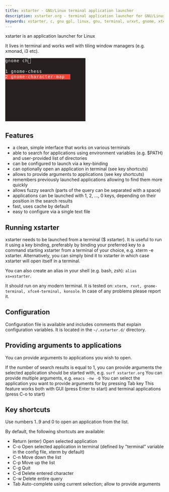 ```yaml
---
title: xstarter - GNU/Linux terminal application launcher
description: xstarter.org - terminal application launcher for GNU/Linux
keywords: xstarter, c, gnu gpl, linux, gnu, terminal, urxvt, gnome, xterm, konsole, emacs, vim
---
```


xstarter is an application launcher for Linux

It lives in terminal and works well with tiling window managers (e.g. xmonad, i3 etc).

![xstarter screenshot](./data/xstarter_1.png)

## Features
- a clean, simple interface that works on various terminals
- able to search for applications using environment variables (e.g. $PATH) and user-provided list of directories
- can be configured to launch via a key-binding
- can optionally open an application in terminal (see key shortcuts)
- allows to provide arguments to applications (see key shortcuts)
- remembers previously launched applications allowing to find them more quickly
- allows fuzzy search (parts of the query can be separated with a space)
- applications can be launched with 1, 2, ..., 0 keys, depending on their position in the search results
- fast, uses cache by default
- easy to configure via a single text file

## Running xstarter
xstarter needs to be launched from a terminal ($ xstarter). It is useful to run it using a key binding, preferably by binding your preferred key to a command starting xstarter from a terminal of your choice, e.g. xterm -e xstarter. Alternatively, you can simply bind it to xstarter in which case xstarter will open itself in a terminal.

You can also create an alias in your shell (e.g. bash, zsh): `alias xs=xstarter`.

It should run on any modern terminal. It is tested on: `xterm, rxvt, gnome-terminal, xfce4-terminal, konsole`. In case of any problems please report it.

## Configuration
Configuration file is available and includes comments that explain configuration variables. It is located in the `~/.xstarter.d/` directory.

## Providing arguments to applications
You can provide arguments to applications you wish to open.

If the number of search results is equal to 1, you can provide arguments the selected application should be started with, e.g. `surf xstarter.org`
You can provide multiple arguments, e.g. `emacs -nw -Q`
You can select the application you want to provide arguments for by pressing Tab key
This feature works both with GUI (press Enter to start) and terminal applications (press C-o to start)


## Key shortcuts

Use numbers 1..9 and 0 to open an application from the list.

By default, the following shortcuts are available:

- Return (enter) Open selected application
- C-o Open selected application in terminal (defined by "terminal" variable in the config file, xterm by default)
- C-n Move down the list
- C-p Move up the list
- C-g Quit
- C-d Delete entered character
- C-w Delete entire query
- Tab Auto-complete using current selection; allow to provide arguments
